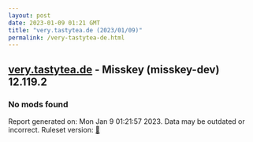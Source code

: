 ```yaml
---
layout: post
date: 2023-01-09 01:21 GMT
title: "very.tastytea.de (2023/01/09)"
permalink: /very-tastytea-de.html
---
```



## [very.tastytea.de](https://very.tastytea.de) - Misskey (misskey-dev) 12.119.2

### No mods found

Report generated on: Mon Jan  9 01:21:57 2023. Data may be outdated or incorrect.
Ruleset version: [🏀](/version-basketball)

